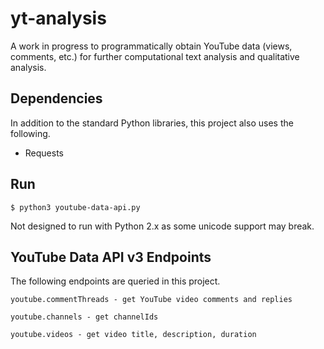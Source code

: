# yt-analysis

A work in progress to programmatically obtain YouTube data (views, comments, etc.) for further computational text analysis and qualitative analysis.


## Dependencies

In addition to the standard Python libraries, this project also uses the following.

- Requests

## Run

```
$ python3 youtube-data-api.py
```

Not designed to run with Python 2.x as some unicode support may break.


## YouTube Data API v3 Endpoints

The following endpoints are queried in this project.

```
youtube.commentThreads - get YouTube video comments and replies

youtube.channels - get channelIds

youtube.videos - get video title, description, duration

```




